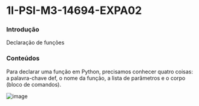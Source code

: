 # 1I-PSI-M3-14694-EXPA02
<h3> Introdução </h3>
Declaração de funções

<h3> Conteúdos </h3>
Para declarar uma função em Python, precisamos conhecer quatro coisas: a palavra-chave def, o nome da função, a lista de parâmetros e o corpo (bloco de comandos).

![image](https://github.com/user-attachments/assets/3fab3341-21fa-4255-a3ea-68e99bb12b28)
